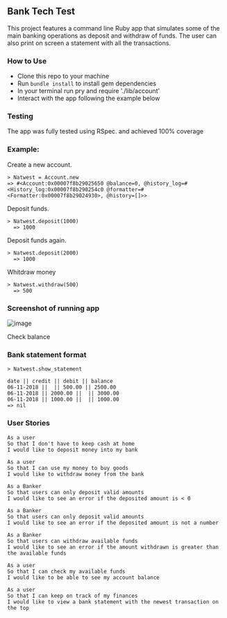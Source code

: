 ## Bank Tech Test
This project features a command line Ruby app that simulates some of the main banking operations as deposit and withdraw of funds. The user can also print on screen a statement with all the transactions.

### How to Use
- Clone this repo to your machine
- Run `bundle install` to install gem dependencies
- In your terminal run  pry and require './lib/account'
- Interact with the app following the example below

### Testing
The app was fully tested using RSpec. and achieved 100%
coverage


### Example:

Create a new account.
```
> Natwest = Account.new
=> #<Account:0x00007f8b29025650 @balance=0, @history_log=#<History_log:0x00007f8b290254c0 @formatter=#<Formatter:0x00007f8b29024930>, @history=[]>>
```

Deposit funds.
```
> Natwest.deposit(1000)
  => 1000
```
Deposit funds again.
```
> Natwest.deposit(2000)
  => 1000
```

Whitdraw money
```
> Natwest.withdraw(500)
  => 500
```
### Screenshot of running app

![image](https://user-images.githubusercontent.com/24396579/48071766-f2f00c80-e1d2-11e8-8061-8a7e56bb7564.png)


Check balance
### Bank statement format
```
> Natwest.show_statement

date || credit || debit || balance
06-11-2018 ||  || 500.00 || 2500.00
06-11-2018 || 2000.00 ||  || 3000.00
06-11-2018 || 1000.00 ||  || 1000.00
=> nil

```
### User Stories

```
As a user
So that I don't have to keep cash at home
I would like to deposit money into my bank

As a user
So that I can use my money to buy goods
I would like to withdraw money from the bank

As a Banker
So that users can only deposit valid amounts
I would like to see an error if the deposited amount is < 0

As a Banker
So that users can only deposit valid amounts
I would like to see an error if the deposited amount is not a number

As a Banker
So that users can withdraw available funds
I would like to see an error if the amount withdrawn is greater than the available funds

As a user
So that I can check my available funds
I would like to be able to see my account balance

As a user
So that I can keep on track of my finances
I would like to view a bank statement with the newest transaction on the top
```
